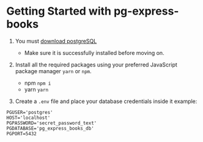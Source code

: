 # Getting Started with pg-express-books

1. You must [download postgreSQL](https://www.enterprisedb.com/downloads/postgres-postgresql-downloads) 
    * Make sure it is successfully installed before moving on.

1. Install all the required packages using your preferred JavaScript package manager `yarn` or `npm`.
    * npm `npm i` 
    * yarn `yarn`

1. Create a `.env` file and place your database credentials inside it example: 
```.env
PGUSER='postgres'
HOST='localhost'
PGPASSWORD='secret_password_text'
PGDATABASE='pg_express_books_db'
PGPORT=5432
```


